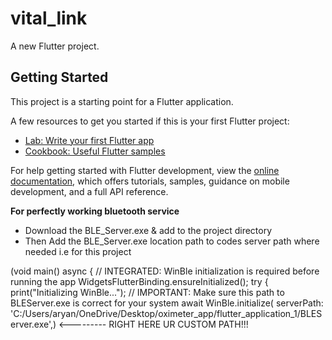 # vital_link

A new Flutter project.

## Getting Started

This project is a starting point for a Flutter application.

A few resources to get you started if this is your first Flutter project:

- [Lab: Write your first Flutter app](https://docs.flutter.dev/get-started/codelab)
- [Cookbook: Useful Flutter samples](https://docs.flutter.dev/cookbook)

For help getting started with Flutter development, view the
[online documentation](https://docs.flutter.dev/), which offers tutorials,
samples, guidance on mobile development, and a full API reference.


**For perfectly working bluetooth service**
- Download the BLE_Server.exe & add to the project directory
- Then Add the BLE_Server.exe location path to codes server path where needed i.e for this project

(void main() async {
  // INTEGRATED: WinBle initialization is required before running the app
  WidgetsFlutterBinding.ensureInitialized();
  try {
    print("Initializing WinBle...");
    // IMPORTANT: Make sure this path to BLEServer.exe is correct for your system
    await WinBle.initialize(
      serverPath:
          'C:/Users/aryan/OneDrive/Desktop/oximeter_app/flutter_application_1/BLEServer.exe',) <--------- RIGHT HERE UR CUSTOM PATH!!!
